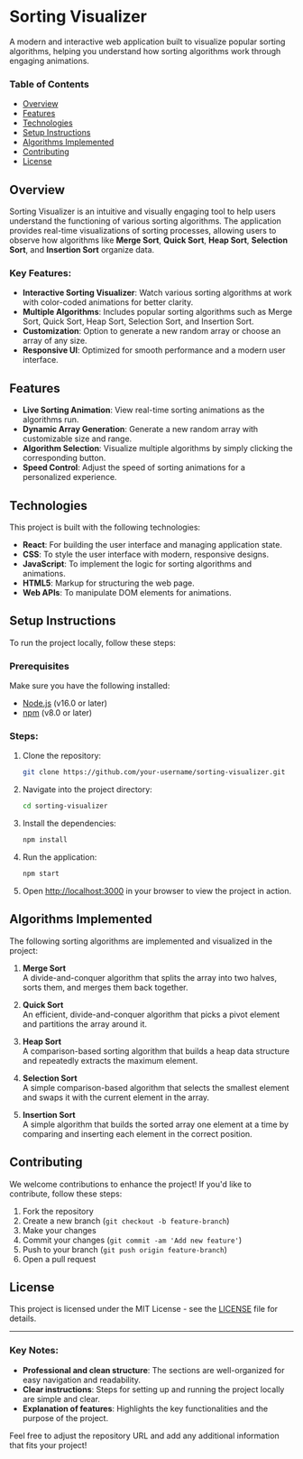 # Sorting Visualizer

A modern and interactive web application built to visualize popular sorting algorithms, helping you understand how sorting algorithms work through engaging animations.

### Table of Contents

- [Overview](#overview)
- [Features](#features)
- [Technologies](#technologies)
- [Setup Instructions](#setup-instructions)
- [Algorithms Implemented](#algorithms-implemented)
- [Contributing](#contributing)
- [License](#license)

## Overview

Sorting Visualizer is an intuitive and visually engaging tool to help users understand the functioning of various sorting algorithms. The application provides real-time visualizations of sorting processes, allowing users to observe how algorithms like **Merge Sort**, **Quick Sort**, **Heap Sort**, **Selection Sort**, and **Insertion Sort** organize data.

### Key Features:

- **Interactive Sorting Visualizer**: Watch various sorting algorithms at work with color-coded animations for better clarity.
- **Multiple Algorithms**: Includes popular sorting algorithms such as Merge Sort, Quick Sort, Heap Sort, Selection Sort, and Insertion Sort.
- **Customization**: Option to generate a new random array or choose an array of any size.
- **Responsive UI**: Optimized for smooth performance and a modern user interface.

## Features

- **Live Sorting Animation**: View real-time sorting animations as the algorithms run.
- **Dynamic Array Generation**: Generate a new random array with customizable size and range.
- **Algorithm Selection**: Visualize multiple algorithms by simply clicking the corresponding button.
- **Speed Control**: Adjust the speed of sorting animations for a personalized experience.

## Technologies

This project is built with the following technologies:

- **React**: For building the user interface and managing application state.
- **CSS**: To style the user interface with modern, responsive designs.
- **JavaScript**: To implement the logic for sorting algorithms and animations.
- **HTML5**: Markup for structuring the web page.
- **Web APIs**: To manipulate DOM elements for animations.

## Setup Instructions

To run the project locally, follow these steps:

### Prerequisites

Make sure you have the following installed:

- [Node.js](https://nodejs.org/) (v16.0 or later)
- [npm](https://npmjs.com) (v8.0 or later)

### Steps:

1. Clone the repository:

   ```bash
   git clone https://github.com/your-username/sorting-visualizer.git
   ```

2. Navigate into the project directory:

   ```bash
   cd sorting-visualizer
   ```

3. Install the dependencies:

   ```bash
   npm install
   ```

4. Run the application:

   ```bash
   npm start
   ```

5. Open [http://localhost:3000](http://localhost:3000) in your browser to view the project in action.

## Algorithms Implemented

The following sorting algorithms are implemented and visualized in the project:

1. **Merge Sort**  
   A divide-and-conquer algorithm that splits the array into two halves, sorts them, and merges them back together.

2. **Quick Sort**  
   An efficient, divide-and-conquer algorithm that picks a pivot element and partitions the array around it.

3. **Heap Sort**  
   A comparison-based sorting algorithm that builds a heap data structure and repeatedly extracts the maximum element.

4. **Selection Sort**  
   A simple comparison-based algorithm that selects the smallest element and swaps it with the current element in the array.

5. **Insertion Sort**  
   A simple algorithm that builds the sorted array one element at a time by comparing and inserting each element in the correct position.

## Contributing

We welcome contributions to enhance the project! If you'd like to contribute, follow these steps:

1. Fork the repository
2. Create a new branch (`git checkout -b feature-branch`)
3. Make your changes
4. Commit your changes (`git commit -am 'Add new feature'`)
5. Push to your branch (`git push origin feature-branch`)
6. Open a pull request

## License

This project is licensed under the MIT License - see the [LICENSE](LICENSE) file for details.

---

### Key Notes:

- **Professional and clean structure**: The sections are well-organized for easy navigation and readability.
- **Clear instructions**: Steps for setting up and running the project locally are simple and clear.
- **Explanation of features**: Highlights the key functionalities and the purpose of the project.

Feel free to adjust the repository URL and add any additional information that fits your project!
